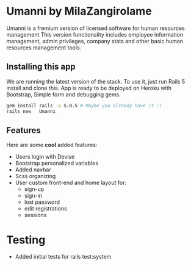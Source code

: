 # Umanni by MilaZangirolame

Umanni is a fremium version of licensed software for human resources management This version functionality includes employee information management, admin privileges, company stats and other basic human resources management tools.

## Installing this app

We are running the latest version of the stack. To use it, just run Rails 5 install and clone this. App is ready to be deployed on Heroku with Bootstrap, Simple form and debugging gems.

```bash
gem install rails -v 5.0.5 # Maybe you already have it :)
rails new   Umanni
```

## Features

Here are some **cool** added features:

- Users login with Devise
- Bootstrap personalized variables
- Added navbar 
- Scss organizing
- User custom front-end and home layout for:
  - sign-up 
  - sign-in
  - lost password
  - edit registrations
  - sessions


# Testing
- Added initial tests for rails test:system 
